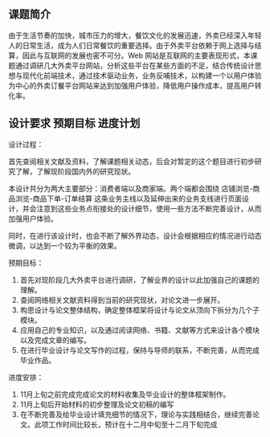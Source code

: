 
## 课题简介

由于生活节奏的加快，城市压力的增大，餐饮文化的发展迅速，外卖已经深入年轻人的日常生活，成为人们日常餐饮的重要选择。由于外卖平台依赖于网上选择与结算，因此与互联网的发展也密不可分。Web 网站是互联网的主要表现形式，本课题通过调研几大外卖平台网站，分析这些平台在某些方面的不足，结合传统设计思想与现代化前端技术，通过技术驱动业务，业务反哺技术，以构建一个以用户体验为中心的外卖订餐平台网站来达到加强用户体验，降低用户操作成本，提高用户转化率。

## 设计要求 预期目标 进度计划

设计过程：

首先查阅相关文献及资料，了解课题相关动态，后会对暂定的这个题目进行初步研究了解，了解现阶段国内外的研究现状。

本设计共分为两大主要部分：消费者端以及商家端。两个端都会围绕 店铺浏览-商品浏览-商品下单-订单结算 这条业务主线以及延伸出来的业务支线进行页面设计，并会注意到这些业务点衔接处的设计细节，使用一些方法不断完善设计，从而加强用户体验。

同时，在进行该设计时，也会不断了解外界动态，设计会根据相应的情况进行动态微调，以达到一个较为平衡的效果。

预期目标：

1. 首先对现阶段几大外卖平台进行调研，了解业界的设计以此加强自己的课题的理解。
2. 查阅网络相关文献资料得到当前的研究现状，对论文进一步展开。
3. 构思设计与论文整体结构，确定整体框架将设计与论文从顶向下拆分为几个子模块。
4. 应用自己的专业知识，以及通过阅读网络、书籍、文献等方式来设计各个模块以及完成文章的编写。
5. 在进行毕业设计与论文写作的过程，保持与导师的联系，不断完善，从而完成毕业作品。

进度安排：

1. 11月上旬之前完成完成论文的材料收集及毕业设计的整体框架制作。
2. 11月上旬后开始材料的初步整理及论文初稿的编写
3. 在不断完善及给毕业设计填充细节的情况下，理论与实践相结合，继续完善论文。此项工作时间比较长，预计在十二月中旬至十二月下旬完成